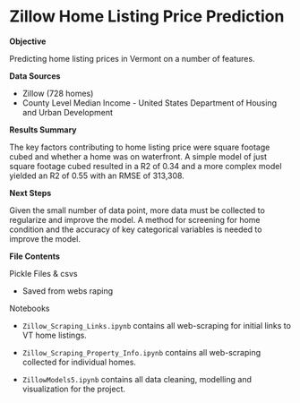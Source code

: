 # Zillow Home Listing Price Prediction

**Objective**

Predicting home listing prices in Vermont on a number of features.

**Data Sources**

- Zillow (728 homes)
- County Level Median Income - United States Department of Housing and Urban Development 

**Results Summary**

The key factors contributing to home listing price were square footage cubed and whether a home was on waterfront.  A simple model of just square footage cubed resulted in a R2 of  0.34 and a more complex model yielded an R2 of 0.55 with an RMSE of 313,308.

**Next Steps**

Given the small number of data point, more data must be collected to regularize and improve the model.  A method for screening for home condition and the accuracy of key categorical variables is needed to improve the model.

**File Contents**

Pickle Files & csvs

- Saved from webs raping

Notebooks

- `Zillow_Scraping_Links.ipynb` contains all web-scraping for initial links to VT home listings.

- `Zillow_Scraping_Property_Info.ipynb` contains all web-scraping collected for individual homes.

- `ZillowModels5.ipynb` contains all data cleaning, modelling and visualization for the project.

  

  